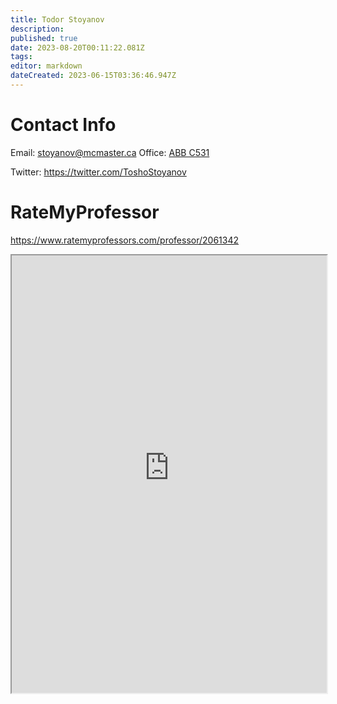 ```yaml
---
title: Todor Stoyanov
description: 
published: true
date: 2023-08-20T00:11:22.081Z
tags: 
editor: markdown
dateCreated: 2023-06-15T03:36:46.947Z
---
```


# Contact Info
Email: stoyanov@mcmaster.ca
Office: [ABB C531](https://goo.gl/maps/B5wVpSDYF9tgMmeM9)

Twitter: https://twitter.com/ToshoStoyanov

# RateMyProfessor
https://www.ratemyprofessors.com/professor/2061342
<iframe src="https://www.ratemyprofessors.com/professor/2833004" title="RateMyProfessors" width=100% height=700px />